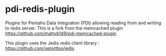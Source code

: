 pdi-redis-plugin
====================

Plugins for Pentaho Data Integration (PDI) allowing reading from and writing to redis server.
This is a fork from the memcached plugin https://github.com/mattyb149/pdi-memcached-plugin

This plugin uses the Jedis redis client library : https://github.com/xetorthio/jedis
